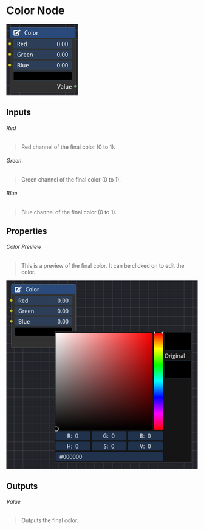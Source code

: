 # Color Node

![alt text](<../images/nodes/Color Node.png>)

## Inputs

###### Red
>Red channel of the final color (0 to 1).

###### Green
>Green channel of the final color (0 to 1).

###### Blue
>Blue channel of the final color (0 to 1).

## Properties

###### Color Preview
>This is a preview of the final color. It can be clicked on to edit the color.

![alt text](<../images/nodes/Color Node Open Edit.png>)

## Outputs

###### Value
>Outputs the final color.